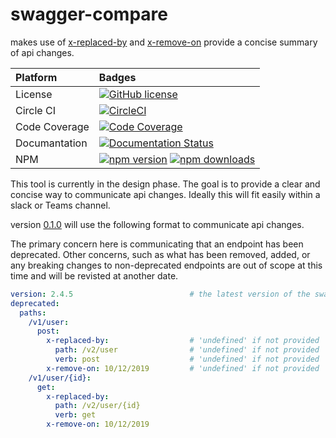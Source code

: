 # swagger-compare

makes use of [x-replaced-by] and [x-remove-on] provide a concise summary of api changes.

| Platform      | Badges                                                                                              |
| :------------ | :-------------------------------------------------------------------------------------------------- |
| License       | [![GitHub license][license-badge]][license-url]                                                     |
| Circle CI     | [![CircleCI][circleci-build-badge]][circleci-dashboard]                                             |
| Code Coverage | [![Code Coverage][codecov-badge]][codecov-dashboard]                                                |
| Documantation | [![Documentation Status][rtd-build-badge]][rtd-latest]
| NPM           | [![npm version][npm-version-badge]][npm-page] [![npm downloads][npm-downloads-badge]][npm-page]     |

[circleci-build-badge]: https://circleci.com/gh/kjjuno/swagger-compare.svg?style=shield
[circleci-dashboard]:   https://circleci.com/gh/kjjuno/swagger-compare
[rtd-build-badge]:      https://readthedocs.org/projects/swagger-compare/badge/?version=latest
[rtd-latest]:           https://swagger-compare.readthedocs.io/en/latest/
[codecov-badge]:        https://img.shields.io/codecov/c/github/kjjuno/swagger-compare/master.svg?style=flat
[codecov-dashboard]:    https://codecov.io/gh/kjjuno/swagger-compare
[license-badge]:        https://img.shields.io/github/license/kjjuno/swagger-compare.svg
[license-url]:          https://github.com/kjjuno/swagger-compare/blob/master/LICENSE
[npm-version-badge]:    https://badge.fury.io/js/swagger-compare.svg
[npm-downloads-badge]:  https://img.shields.io/npm/dt/swagger-compare.svg?style=flat
[npm-page]:             https://www.npmjs.com/package/swagger-compare

This tool is currently in the design phase. The goal is to provide a clear and concise way to communicate api changes.
Ideally this will fit easily within a slack or Teams channel.

version [0.1.0] will use the following format to communicate api changes.

The primary concern here is communicating that an endpoint has been deprecated.
Other concerns, such as what has been removed, added, or any breaking changes
to non-deprecated endpoints are out of scope at this time and will be revisted at another date.

[0.1.0]: https://github.com/kjjuno/swagger-compare/milestone/1



[x-replaced-by]: https://github.com/kjjuno/swagger-extensions/blob/master/x-replaced-by.md
[x-remove-on]: https://github.com/kjjuno/swagger-extensions/blob/master/x-remove-on.md

```yaml
version: 2.4.5                          # the latest version of the swagger document
deprecated:
  paths:
    /v1/user:
      post:
        x-replaced-by:                  # 'undefined' if not provided
          path: /v2/user                # 'undefined' if not provided
          verb: post                    # 'undefined' if not provided
        x-remove-on: 10/12/2019         # 'undefined' if not provided
    /v1/user/{id}:
      get:
        x-replaced-by:
          path: /v2/user/{id}
          verb: get
        x-remove-on: 10/12/2019
```
